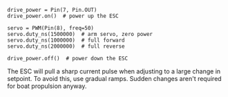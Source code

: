 

```
drive_power = Pin(7, Pin.OUT)
drive_power.on()  # power up the ESC

servo = PWM(Pin(8), freq=50)
servo.duty_ns(1500000)  # arm servo, zero power
servo.duty_ns(1000000)  # full forward
servo.duty_ns(2000000)  # full reverse

drive_power.off()  # power down the ESC
```

The ESC will pull a sharp current pulse when adjusting to a large change in setpoint. To avoid this, use gradual ramps. Sudden changes aren't required for boat propulsion anyway.